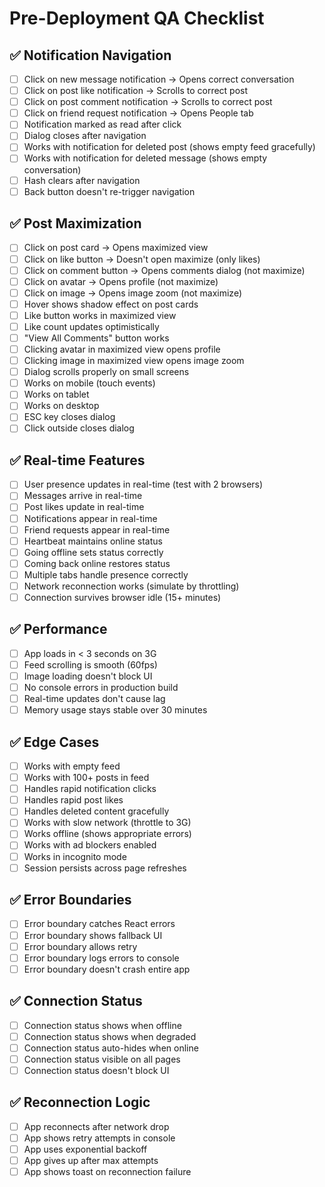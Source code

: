 # Pre-Deployment QA Checklist

## ✅ Notification Navigation
- [ ] Click on new message notification → Opens correct conversation
- [ ] Click on post like notification → Scrolls to correct post
- [ ] Click on post comment notification → Scrolls to correct post
- [ ] Click on friend request notification → Opens People tab
- [ ] Notification marked as read after click
- [ ] Dialog closes after navigation
- [ ] Works with notification for deleted post (shows empty feed gracefully)
- [ ] Works with notification for deleted message (shows empty conversation)
- [ ] Hash clears after navigation
- [ ] Back button doesn't re-trigger navigation

## ✅ Post Maximization
- [ ] Click on post card → Opens maximized view
- [ ] Click on like button → Doesn't open maximize (only likes)
- [ ] Click on comment button → Opens comments dialog (not maximize)
- [ ] Click on avatar → Opens profile (not maximize)
- [ ] Click on image → Opens image zoom (not maximize)
- [ ] Hover shows shadow effect on post cards
- [ ] Like button works in maximized view
- [ ] Like count updates optimistically
- [ ] "View All Comments" button works
- [ ] Clicking avatar in maximized view opens profile
- [ ] Clicking image in maximized view opens image zoom
- [ ] Dialog scrolls properly on small screens
- [ ] Works on mobile (touch events)
- [ ] Works on tablet
- [ ] Works on desktop
- [ ] ESC key closes dialog
- [ ] Click outside closes dialog

## ✅ Real-time Features
- [ ] User presence updates in real-time (test with 2 browsers)
- [ ] Messages arrive in real-time
- [ ] Post likes update in real-time
- [ ] Notifications appear in real-time
- [ ] Friend requests appear in real-time
- [ ] Heartbeat maintains online status
- [ ] Going offline sets status correctly
- [ ] Coming back online restores status
- [ ] Multiple tabs handle presence correctly
- [ ] Network reconnection works (simulate by throttling)
- [ ] Connection survives browser idle (15+ minutes)

## ✅ Performance
- [ ] App loads in < 3 seconds on 3G
- [ ] Feed scrolling is smooth (60fps)
- [ ] Image loading doesn't block UI
- [ ] No console errors in production build
- [ ] Real-time updates don't cause lag
- [ ] Memory usage stays stable over 30 minutes

## ✅ Edge Cases
- [ ] Works with empty feed
- [ ] Works with 100+ posts in feed
- [ ] Handles rapid notification clicks
- [ ] Handles rapid post likes
- [ ] Handles deleted content gracefully
- [ ] Works with slow network (throttle to 3G)
- [ ] Works offline (shows appropriate errors)
- [ ] Works with ad blockers enabled
- [ ] Works in incognito mode
- [ ] Session persists across page refreshes

## ✅ Error Boundaries
- [ ] Error boundary catches React errors
- [ ] Error boundary shows fallback UI
- [ ] Error boundary allows retry
- [ ] Error boundary logs errors to console
- [ ] Error boundary doesn't crash entire app

## ✅ Connection Status
- [ ] Connection status shows when offline
- [ ] Connection status shows when degraded
- [ ] Connection status auto-hides when online
- [ ] Connection status visible on all pages
- [ ] Connection status doesn't block UI

## ✅ Reconnection Logic
- [ ] App reconnects after network drop
- [ ] App shows retry attempts in console
- [ ] App uses exponential backoff
- [ ] App gives up after max attempts
- [ ] App shows toast on reconnection failure
